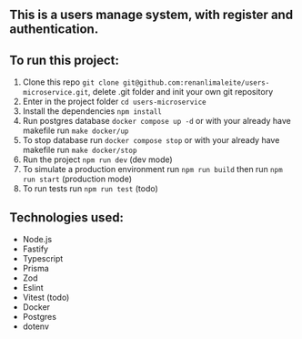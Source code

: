 ## This is a users manage system, with register and authentication.

## To run this project:
1. Clone this repo `git clone git@github.com:renanlimaleite/users-microservice.git`, delete .git folder and init your own git repository
2. Enter in the project folder `cd users-microservice`
3. Install the dependencies `npm install`
4. Run postgres database `docker compose up -d` or with your already have makefile run `make docker/up`
5. To stop database run `docker compose stop` or with your already have makefile run `make docker/stop`
6. Run the project `npm run dev` (dev mode)
7. To simulate a production environment run `npm run build` then run `npm run start` (production mode)
8. To run tests run `npm run test` (todo)

## Technologies used:
- Node.js
- Fastify
- Typescript
- Prisma
- Zod
- Eslint
- Vitest (todo)
- Docker
- Postgres
- dotenv
